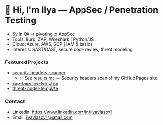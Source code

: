 # 👋 Hi, I'm Ilya — AppSec / Penetration Testing

- 6y in QA → pivoting to AppSec
- Tools: Burp, ZAP, Wireshark | Python/JS
- Cloud: Azure, AWS, GCP | IAM & basics
- Interests: SAST/DAST, secure code review, threat modeling

### Featured Projects
- [security-headers-scanner](https://github.com/Ilyavlasov1/security-headers-scanner)
    - ✅ See [results.md](results.md) — Security headers scan of my GitHub Pages site.
- [zap-baseline-template](https://github.com/Ilyavlasov1/zap-baseline-template)
- [threat-model-template](https://github.com/Ilyavlasov1/threat-model-template)

### Contact
- LinkedIn: https://www.linkedin.com/in/ilyavlasov1
- Email: ilyavlasov1@gmail.com
